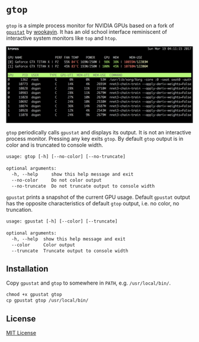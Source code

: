 `gtop`
=========

`gtop` is a simple process monitor for NVIDIA GPUs based on a fork of
[`gpustat`](https://pypi.python.org/pypi/gpustat) by
[wookayin](https://github.com/wookayin). It has an old school interface
reminiscent of interactive system monitors like `top` and `htop`.

![Screenshot: gtop](screenshot.png)

`gtop` periodically calls `gpustat` and displays its output. It is not an
interactive process monitor. Pressing any key exits `gtop`. By default `gtop`
output is in color and is truncated to console width.

```
usage: gtop [-h] [--no-color] [--no-truncate]

optional arguments:
  -h, --help     show this help message and exit
  --no-color     Do not color output
  --no-truncate  Do not truncate output to console width
```

`gpustat` prints a snapshot of the current GPU usage. Default `gpustat`
output has the opposite characteristics of default `gtop` output, i.e. no
color, no truncation.

```
usage: gpustat [-h] [--color] [--truncate]

optional arguments:
  -h, --help  show this help message and exit
  --color     Color output
  --truncate  Truncate output to console width
```

Installation
------------

Copy `gpustat` and `gtop` to somewhere in `PATH`, e.g. `/usr/local/bin/`.

```
chmod +x gpustat gtop
cp gpustat gtop /usr/local/bin/
```

License
-------

[MIT License](LICENSE)
